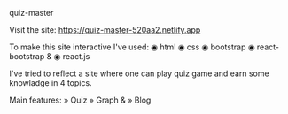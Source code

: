 quiz-master

Visit the site: https://quiz-master-520aa2.netlify.app

To make this site interactive I've used:
◉ html
◉ css
◉ bootstrap
◉ react-bootstrap &
◉ react.js

I've tried to reflect a site where one can play quiz game and earn some knowladge in 4 topics. 

Main features:
» Quiz
» Graph &
» Blog
